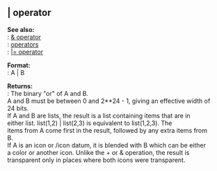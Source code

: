 ## \| operator    
**See also:**    
:   [& operator](/operator/&)    
:   [operators](/operator)    
:   [\|= operator](/operator/%7C=)    
<!-- -->    
**Format:**    
:   A \| B    
<!-- -->    
**Returns:**    
:   The binary \"or\" of A and B.    
A and B must be between 0 and 2\*\*24 - 1, giving an effective width of    
24 bits.    
If A and B are lists, the result is a list containing items that are in    
either list. list(1,2) \| list(2,3) is equivalent to list(1,2,3). The    
items from A come first in the result, followed by any extra items from    
B.    
If A is an icon or /icon datum, it is blended with B which can be either    
a color or another icon. Unlike the + or & operation, the result is    
transparent only in places where both icons were transparent.  